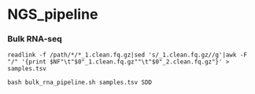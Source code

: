 # NGS_pipeline

### Bulk RNA-seq

`readlink -f /path/*/*_1.clean.fq.gz|sed 's/_1.clean.fq.gz//g'|awk -F "/" '{print $NF"\t"$0"_1.clean.fq.gz""\t"$0"_2.clean.fq.gz"}' > samples.tsv`

`bash bulk_rna_pipeline.sh samples.tsv SDD`
